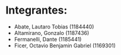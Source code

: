 # Integrantes:
- Abate, Lautaro Tobias (1184440)
- Altamirano, Gonzalo (1187436)
- Fermanelli, Dante (1185441)
- Ficer, Octavio Benjamin Gabriel (1169301)
